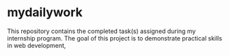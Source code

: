 # mydailywork
This repository contains the completed task(s) assigned during my internship program. The goal of this project is to demonstrate practical skills in   web development, 
